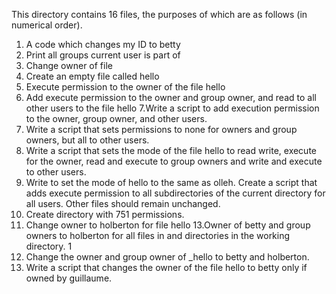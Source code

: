 This directory contains 16 files, the purposes of which are as follows (in numerical order). 

1. A code which changes my ID to betty 
2. Print all groups current user is part of 
3. Change owner of file 
4. Create an empty file called hello
5. Execute permission to the owner of the file hello
6. Add execute permission to the owner and group owner, and read to all other users to the file hello
7.Write a script to add execution permission to the owner, group owner, and other users. 
8. Write a script that sets permissions to none for owners and group owners, but all to other users. 
9. Write a script that sets the mode of the file hello to read write, execute for the owner, read and execute to group owners and write and execute to other users. 
10. Write to set the mode of hello to the same as olleh. 
Create a script that adds execute permission to all subdirectories of the current directory for all users. Other files should remain unchanged. 
11. Create directory with 751 permissions. 
12. Change owner to holberton for file hello 
13.Owner of betty and group owners to holberton for all files in and directories in the working directory. 1
14. Change the owner and group owner of _hello to betty and holberton. 
15. Write a script that changes the owner of the file hello to betty only if owned by guillaume. 
